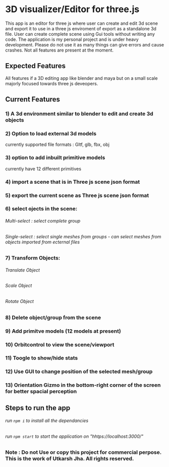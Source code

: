 # 3D visualizer/Editor for three.js

This app is an editor for three js where user can create and edit 3d scene and export it to use in a three js enviroment of export as a standalone 3d file.
User can create complete scene using Gui tools without writing any code. The application is my personal project and is under heavy development. Please do not use it as many things can give errors and cause crashes. Not all features are present at the moment.

## Expected Features

All features if a 3D editing app like blender and maya but on a small scale majorly focused towards three js deveopers.

## Current Features

### 1) A 3d environment similar to blender to edit and create 3d objects

### 2) Option to load external 3d models
   currently supported file formats : Gltf, glb, fbx, obj
   
### 3) option to add inbuilt primitive models
   currently have 12 different primitives
   
### 4) import a scene that is in Three js scene json format

### 5) export the current scene as Three js scene json format

### 6) select ojects in the scene:
   ###### Multi-select : select complete group
   ###### Single-select : select single meshes from groups - can select meshes from objects imported from ecternal files
   
### 7) Transform Objects:
   ###### Translate Object
   ###### Scale Object
   ###### Rotate Object
   
### 8) Delete object/group from the scene

### 9) Add primitve models (12 models at present)

### 10) Orbitcontrol to view the scene/viewport

### 11) Toogle to show/hide stats

### 12) Use GUI to change position of the selected mesh/group 

### 13) Orientation Gizmo in the bottom-right corner of the screen for better spacial perception


## Steps to run the app
   ###### run `npm i` to install all the dependancies
   ###### run `npm start` to start the application on "hhtps://localhost:3000/"
   
### Note :  Do not Use or copy this project for commercial perpose. This is the work of Utkarsh Jha. All rights reserved.
